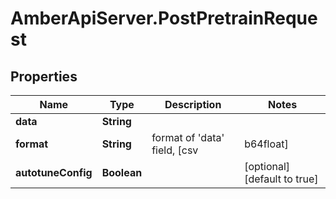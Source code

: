 # AmberApiServer.PostPretrainRequest

## Properties
Name | Type | Description | Notes
------------ | ------------- | ------------- | -------------
**data** | **String** |  | 
**format** | **String** | format of &#x27;data&#x27; field, [csv | b64float] | [optional] [default to &#x27;csv&#x27;]
**autotuneConfig** | **Boolean** |  | [optional] [default to true]
